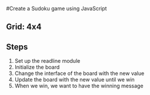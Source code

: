 #Create a Sudoku game using JavaScript
## Grid: 4x4

## Steps
1. Set up the readline module
2. Initialize the board
3. Change the interface of the board with the new value
4. Update the board with the new value until we win
5. When we win, we want to have the winning message